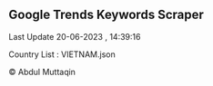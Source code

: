 

## Google Trends Keywords Scraper 
 
Last Update 20-06-2023 , 14:39:16

Country List :
VIETNAM.json



© Abdul Muttaqin 
